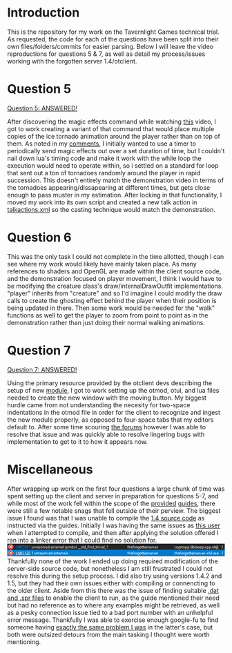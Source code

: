 # Introduction
This is the repository for my work on the Tavernlight Games technical trial. As requested, the code for each of the questions have been split into their own files/folders/commits for easier parsing. Below I will leave the video reproductions for questions 5 & 7, as well as detail my process/issues working with the forgotten server 1.4/otclient.

# Question 5

[Question 5: ANSWERED!](/media/Question5Answered.mp4)

After discovering the magic effects command while watching [this](https://youtu.be/lHC2j7YPnOw?si=0-jG7-_gtljKKwnT) video, I got to work creating a variant of that command that would place multiple copies of the ice tornado animation around the player rather than on top of them. As noted in my [comments](/tfs-v1.4-windows-msvc-Release-luajit/data/talkactions/scripts/frigo.lua), I initially wanted to use a timer to periodically send magic effects out over a set duration of time, but I couldn't nail down lua's timing code and make it work with the while loop the execution would need to operate within, so i settled on a standard for loop that sent out a ton of tornadoes randomly around the player in rapid succession. This doesn't entirely match the demonstration video in terms of the tornadoes appearing/dissapearing at different times, but gets close enough to pass muster in my estimation. After locking in that functionality, I moved my work into its own script and created a new talk action in [talkactions.xml](/tfs-v1.4-windows-msvc-Release-luajit/data/talkactions/talkactions.xml) so the casting technique would match the demonstration.

# Question 6

This was the only task I could not complete in the time allotted, though I can see where my work would likely have mainly taken place. As many references to shaders and OpenGL are made within the client source code, and the demonstration focused on player movement, I think I would have to be modifying the creature class's draw/internalDrawOutfit implementations. "player" inherits from "creature" and so I'd imagine I could modify the draw calls to create the ghosting effect behind the player when their position is being updated in there. Then some work would be needed for the "walk" functions as well to get the player to zoom from point to point as in the demonstration rather than just doing their normal walking animations.

# Question 7

[Question 7: ANSWERED!](/media/Question7Answered.mp4)

Using the primary resource provided by the otclient devs describing the setup of new [module](https://github.com/edubart/otclient/wiki/Module-Tutorial), I got to work setting up the otmod, otui, and lua files needed to create the new window with the moving button. My biggest hurdle came from not understanding the necesity for two-space indentations in the otmod file in order for the client to recognize and ingest the new module properly, as opposed to four-space tabs that my editors default to. After some time scouring [the forums](https://otland.net/threads/support-loading-modules-with-interface-and-handling-storage-values-with-extended-opcode.255560/post-2478477) however I was able to resolve that issue and was quickly able to resolve lingering bugs with implementation to get to it to how it appears now.

# Miscellaneous

After wrapping up work on the first four questions a large chunk of time was spent setting up the client and server in preparation for questions 5-7, and while most of the work fell within the scope of the [provided](https://github.com/otland/forgottenserver/wiki) [guides](https://github.com/edubart/otclient/wiki/Compiling-on-Windows), there were still a few notable snags that fell outside of their perview. The biggest issue I found was that I was unable to compile the [1.4 source code](https://github.com/otland/forgottenserver/releases/tag/v1.4) as instructed via the guides. Initially I was having the same issues as [this user](https://otland.net/threads/26-08-2023-tfs-nekiro-7-72-fmt-lib-problem.286038/) when I attempted to compile, and then after applying the solution offered I ran into a linker error that I could find no solution for.
![the linker error in question](/media/LinkerError.PNG)
Thankfully none of the work I ended up doing required modification of the server-side source code, but nonetheless I am still frustrated I could not resolve this during the setup process. I did also try using versions 1.4.2 and 1.5, but they had their own issues either with compiling or connencting to the older client. Aside from this there was the issue of finding suitable [.dat and .spr files](https://downloads.ots.me/?dir=data/tibia-clients/dat_and_spr) to enable the client to run, as the guide mentioned their need but had no reference as to where any examples might be retrieved, as well as a pesky connection issue tied to a bad port number with an unhelpful error message. Thankfully I was able to exercise enough google-fu to find someone having [exactly the same problem I was](https://otland.net/threads/stuck-on-please-wait-connecting-to-login-server-error-got-a-network-message-with-invalid-checksum.288536/) in the latter's case, but both were outsized detours from the main tasking I thought were worth mentioning.